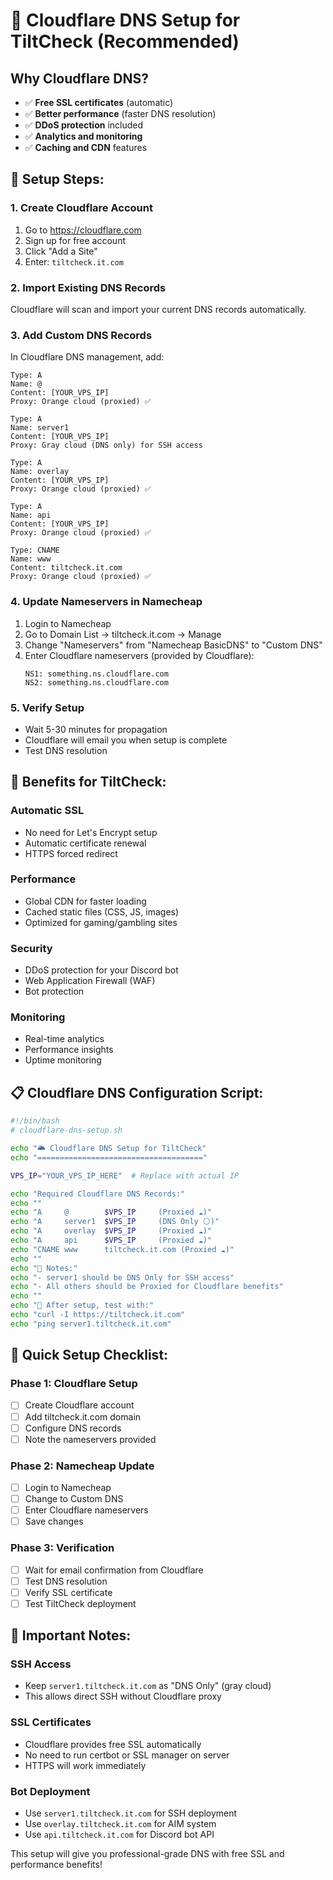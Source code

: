 # 🚀 Cloudflare DNS Setup for TiltCheck (Recommended)

## Why Cloudflare DNS?
- ✅ **Free SSL certificates** (automatic)
- ✅ **Better performance** (faster DNS resolution)
- ✅ **DDoS protection** included
- ✅ **Analytics and monitoring** 
- ✅ **Caching and CDN** features

## 🎯 Setup Steps:

### 1. Create Cloudflare Account
1. Go to https://cloudflare.com
2. Sign up for free account
3. Click "Add a Site"
4. Enter: `tiltcheck.it.com`

### 2. Import Existing DNS Records
Cloudflare will scan and import your current DNS records automatically.

### 3. Add Custom DNS Records
In Cloudflare DNS management, add:

```
Type: A
Name: @
Content: [YOUR_VPS_IP]
Proxy: Orange cloud (proxied) ✅

Type: A  
Name: server1
Content: [YOUR_VPS_IP]
Proxy: Gray cloud (DNS only) for SSH access

Type: A
Name: overlay
Content: [YOUR_VPS_IP] 
Proxy: Orange cloud (proxied) ✅

Type: A
Name: api
Content: [YOUR_VPS_IP]
Proxy: Orange cloud (proxied) ✅

Type: CNAME
Name: www
Content: tiltcheck.it.com
Proxy: Orange cloud (proxied) ✅
```

### 4. Update Nameservers in Namecheap
1. Login to Namecheap
2. Go to Domain List → tiltcheck.it.com → Manage
3. Change "Nameservers" from "Namecheap BasicDNS" to "Custom DNS"
4. Enter Cloudflare nameservers (provided by Cloudflare):
   ```
   NS1: something.ns.cloudflare.com
   NS2: something.ns.cloudflare.com
   ```

### 5. Verify Setup
- Wait 5-30 minutes for propagation
- Cloudflare will email you when setup is complete
- Test DNS resolution

## 🔧 Benefits for TiltCheck:

### Automatic SSL
- No need for Let's Encrypt setup
- Automatic certificate renewal
- HTTPS forced redirect

### Performance
- Global CDN for faster loading
- Cached static files (CSS, JS, images)
- Optimized for gaming/gambling sites

### Security
- DDoS protection for your Discord bot
- Web Application Firewall (WAF)
- Bot protection

### Monitoring
- Real-time analytics
- Performance insights
- Uptime monitoring

## 📋 Cloudflare DNS Configuration Script:

```bash
#!/bin/bash
# cloudflare-dns-setup.sh

echo "🌥️ Cloudflare DNS Setup for TiltCheck"
echo "====================================="

VPS_IP="YOUR_VPS_IP_HERE"  # Replace with actual IP

echo "Required Cloudflare DNS Records:"
echo ""
echo "A     @        $VPS_IP     (Proxied ☁️)"
echo "A     server1  $VPS_IP     (DNS Only ⚪)"  
echo "A     overlay  $VPS_IP     (Proxied ☁️)"
echo "A     api      $VPS_IP     (Proxied ☁️)"
echo "CNAME www      tiltcheck.it.com (Proxied ☁️)"
echo ""
echo "📝 Notes:"
echo "- server1 should be DNS Only for SSH access"
echo "- All others should be Proxied for Cloudflare benefits"
echo ""
echo "🔄 After setup, test with:"
echo "curl -I https://tiltcheck.it.com"
echo "ping server1.tiltcheck.it.com"
```

## 🎯 Quick Setup Checklist:

### Phase 1: Cloudflare Setup
- [ ] Create Cloudflare account
- [ ] Add tiltcheck.it.com domain
- [ ] Configure DNS records
- [ ] Note the nameservers provided

### Phase 2: Namecheap Update  
- [ ] Login to Namecheap
- [ ] Change to Custom DNS
- [ ] Enter Cloudflare nameservers
- [ ] Save changes

### Phase 3: Verification
- [ ] Wait for email confirmation from Cloudflare
- [ ] Test DNS resolution
- [ ] Verify SSL certificate
- [ ] Test TiltCheck deployment

## 🚨 Important Notes:

### SSH Access
- Keep `server1.tiltcheck.it.com` as "DNS Only" (gray cloud)
- This allows direct SSH without Cloudflare proxy

### SSL Certificates
- Cloudflare provides free SSL automatically
- No need to run certbot or SSL manager on server
- HTTPS will work immediately

### Bot Deployment
- Use `server1.tiltcheck.it.com` for SSH deployment
- Use `overlay.tiltcheck.it.com` for AIM system
- Use `api.tiltcheck.it.com` for Discord bot API

This setup will give you professional-grade DNS with free SSL and performance benefits!
